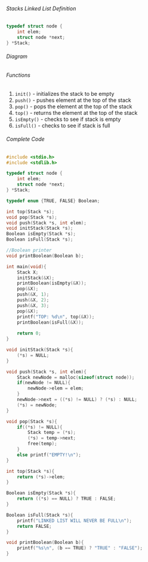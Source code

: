 ###### Stacks Linked List Definition
```c
typedef struct node {
    int elem;
    struct node *next;
} *Stack;
```

###### Diagram


###### Functions
1. `init()` - initializes the stack to be empty
2. `push()` - pushes element at the top of the stack
3. `pop()` - pops the element at the top of the stack
4. `top()` - returns the element at the top of the stack
5. `isEmpty()` - checks to see if stack is empty
6. `isFull()` - checks to see if stack is full

###### Complete Code
```c
#include <stdio.h>
#include <stdlib.h>

typedef struct node {
    int elem;
    struct node *next;
} *Stack;

typedef enum {TRUE, FALSE} Boolean;

int top(Stack *s);
void pop(Stack *s);
void push(Stack *s, int elem);
void initStack(Stack *s);
Boolean isEmpty(Stack *s);
Boolean isFull(Stack *s);

//Boolean printer
void printBoolean(Boolean b);

int main(void){
    Stack X;
    initStack(&X);
    printBoolean(isEmpty(&X));
    pop(&X);
    push(&X, 1);
    push(&X, 2);
    push(&X, 3);
    pop(&X);
    printf("TOP: %d\n", top(&X));
    printBoolean(isFull(&X));
    
    return 0;
}

void initStack(Stack *s){
    (*s) = NULL;
}

void push(Stack *s, int elem){
    Stack newNode = malloc(sizeof(struct node));
    if(newNode != NULL){
        newNode->elem = elem;
    }
    newNode->next = ((*s) != NULL) ? (*s) : NULL;
    (*s) = newNode;
}

void pop(Stack *s){
    if((*s) != NULL){
        Stack temp = (*s);
        (*s) = temp->next;
        free(temp);
    }
    else printf("EMPTY!\n");
}

int top(Stack *s){
    return (*s)->elem;
}

Boolean isEmpty(Stack *s){
    return ((*s) == NULL) ? TRUE : FALSE;
}

Boolean isFull(Stack *s){
    printf("LINKED LIST WILL NEVER BE FULL\n");
    return FALSE;
}

void printBoolean(Boolean b){
    printf("%s\n", (b == TRUE) ? "TRUE" : "FALSE");
}
```